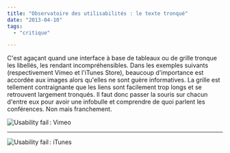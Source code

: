 ```yaml
---
title: "Observatoire des utilisabilités : le texte tronqué"
date: "2013-04-10"
tags:
  - "critique"

---
```


C'est agaçant quand une interface à base de tableaux ou de grille tronque les libellés, les rendant incompréhensibles. Dans les exemples suivants (respectivement Vimeo et l'iTunes Store), beaucoup d'importance est accordée aux images alors qu'elles ne sont guère informatives. La grille est tellement contraignante que les liens sont facilement trop longs et se retrouvent largement tronqués. Il faut donc passer la souris sur chacun d'entre eux pour avoir une infobulle et comprendre de quoi parlent les conférences. Non mais franchement.

![Usability fail : Vimeo](/assets/images/Usability-fail-Vimeo2.jpg " Usability fail : Vimeo")

* * *

![Usability fail : iTunes](/assets/images/usability-fail-itunes2.png " Usability fail : iTunes")
